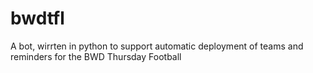 # bwdtfl
A bot, wirrten in python to support automatic deployment of teams and reminders for the BWD Thursday Football 

